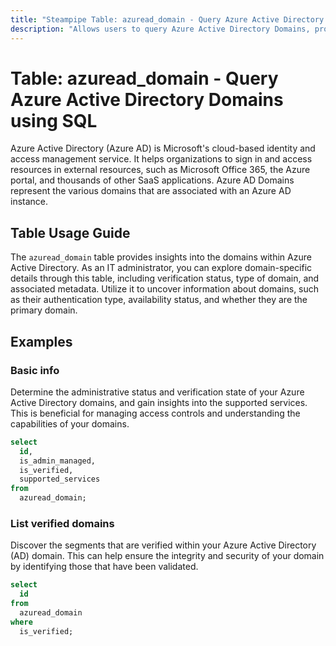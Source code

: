 ```yaml
---
title: "Steampipe Table: azuread_domain - Query Azure Active Directory Domains using SQL"
description: "Allows users to query Azure Active Directory Domains, providing information about the various domains associated with an Azure Active Directory instance."
---
```


# Table: azuread_domain - Query Azure Active Directory Domains using SQL

Azure Active Directory (Azure AD) is Microsoft's cloud-based identity and access management service. It helps organizations to sign in and access resources in external resources, such as Microsoft Office 365, the Azure portal, and thousands of other SaaS applications. Azure AD Domains represent the various domains that are associated with an Azure AD instance.

## Table Usage Guide

The `azuread_domain` table provides insights into the domains within Azure Active Directory. As an IT administrator, you can explore domain-specific details through this table, including verification status, type of domain, and associated metadata. Utilize it to uncover information about domains, such as their authentication type, availability status, and whether they are the primary domain.

## Examples

### Basic info
Determine the administrative status and verification state of your Azure Active Directory domains, and gain insights into the supported services. This is beneficial for managing access controls and understanding the capabilities of your domains.

```sql
select
  id,
  is_admin_managed,
  is_verified,
  supported_services
from
  azuread_domain;
```

### List verified domains
Discover the segments that are verified within your Azure Active Directory (AD) domain. This can help ensure the integrity and security of your domain by identifying those that have been validated.

```sql
select
  id
from
  azuread_domain
where
  is_verified;
```